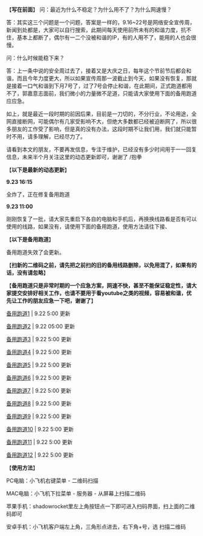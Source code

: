【**写在前面**】
问：最近为什么不稳定？为什么用不了？为什么网速慢？

答：其实这三个问题是一个问题，答案是一样的，9.16~22号是网络安全宣传周，新闻到处都是，大家可以自行搜索，此期间每天使用前所未有的和谐力度，抗不住，基本上都断了，偶尔有一二个没被和谐的IP，有的人用不了，能用的人也会很慢。

问：什么时候能稳下来？

答：上一条中说的安全周过去了，接着又是大庆之日，每年这个节前节后都会和谐，而且今年力度更大，所以如果宣传周那一波截止到今天，如果没有恢复，那就是接着一口气和谐到下月7号了，过了7号会停止和谐，在此期间，正式跑道都用不了，郭嘉意志面前，我们微小的力量微不足道，只能请大家使用下面的备用跑道应应急。

如上，就是最近一段时期的前因后果，目前是一刀切的，不分行业，不论用途，全网直接断网，可能偶尔有几家受影响不大，但绝大多数都已经被迫断网了，所以很多朋友的工作受了影响，但是真的没有办法，这段时期不让我们用，我们就只能暂时不用，请多理解，已经尽力了。

请看到本文的朋友，不要再发信息，专注于维护，已经没有多少时间用于一一回复信息，未来半个月关注这里的动态更新即可，谢谢了 /抱拳

【**以下是最新的动态更新**】

**9.23 16:15**

全炸了，正在修复备用跑道

**9.23 11:00**

刚刚恢复了一批，请大家先重启下各自的电脑和手机后，再换换线路看是否有可以使用的线路，如果没有，请使用下面的备用跑道，使用方法请往下接、

【**以下是备用跑道**】

备用跑道失效了会更新。

【**扫新的二维码之前，请先把之前扫的旧的备用线路删除，以免用混了，如果有的话，没有请忽略**】

【**备用跑道只是非常时期的一个应急方案，网速不快，甚至不能保证稳定性，请大家提交安排好相关工作，也请不要用于看youtube之类的视频，容易被和谐，优先让工作的朋友应急一下吧，谢谢了**】

[备用跑道1](https://files.catbox.moe/newo0e.png "用客户端扫二维码即可添加")  | 9.22 5:00 更新

[备用跑道2](https://files.catbox.moe/30xwkb.png "用客户端扫二维码即可添加")  | 9.22 05:00 更新

[备用跑道3](https://files.catbox.moe/ify40m.png "用客户端扫二维码即可添加")  | 9.22 5:00 更新

[备用跑道4](https://files.catbox.moe/b7qg5u.png "用客户端扫二维码即可添加")  | 9.22 5:00 更新

[备用跑道5](https://files.catbox.moe/h0y0f2.png "用客户端扫二维码即可添加")  | 9.22 5:00 更新

[备用跑道6](https://files.catbox.moe/68c1dr.png "用客户端扫二维码即可添")  | 9.22 5:00 更新

[备用跑道7](https://files.catbox.moe/seqoku.png "用客户端扫二维码即可添")  | 9.22 5:00 更新

[备用跑道8](https://files.catbox.moe/klw4p6.png "用客户端扫二维码即可添")  | 9.22 5:00 更新

[备用跑道9](https://files.catbox.moe/r2avkg.png "用客户端扫二维码即可添")  | 9.22 5:00 更新

[备用跑道10](https://files.catbox.moe/bae88n.png "用客户端扫二维码即可添")  | 9.22 5:00 更新

[备用跑道11](https://files.catbox.moe/7vbogh.png "用客户端扫二维码即可添")  | 9.22 5:00 更新

[备用跑道12](https://files.catbox.moe/d0cryz.png "用客户端扫二维码即可添")  | 9.22 5:00 更新

【**使用方法**】

PC电脑：小飞机右键菜单 - 二维码扫描

MAC电脑：小飞机下拉菜单 - 服务器 - 从屏幕上扫描二维码

苹果手机：shadowrocket里左上角按钮点一下即可进入扫码界面，扫上面的二维码即可

安卓手机：小飞机客户端左上角，三角形点进去，右下角+号，选 扫描二维码
